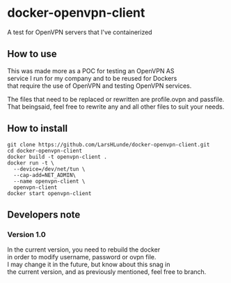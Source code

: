 # docker-openvpn-client
A test for OpenVPN servers that I've containerized

## How to use
This was made more as a POC for testing an OpenVPN AS  
service I run for my company and to be reused for Dockers  
that require the use of OpenVPN and testing OpenVPN services.  

The files that need to be replaced or rewritten are profile.ovpn and passfile.  
That beingsaid, feel free to rewrite any and all other files to suit your needs.

## How to install
```
git clone https://github.com/LarsHLunde/docker-openvpn-client.git
cd docker-openvpn-client
docker build -t openvpn-client .
docker run -t \
  --device=/dev/net/tun \
  --cap-add=NET_ADMIN\
  --name openvpn-client \
  openvpn-client
docker start openvpn-client
```

## Developers note
### Version 1.0
In the current version, you need to rebuild the docker  
in order to modify username, password or ovpn file.  
I may change it in the future, but know about this snag in  
the current version, and as previously mentioned, feel free to branch.  
